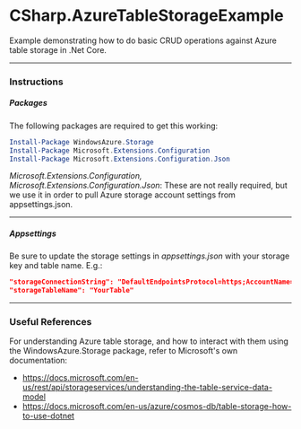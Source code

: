 ﻿# CSharp.AzureTableStorageExample
Example demonstrating how to do basic CRUD operations against Azure table storage in .Net Core.

---
### Instructions

##### Packages
The following packages are required to get this working:
```powershell
Install-Package WindowsAzure.Storage
Install-Package Microsoft.Extensions.Configuration
Install-Package Microsoft.Extensions.Configuration.Json
```

_Microsoft.Extensions.Configuration, Microsoft.Extensions.Configuration.Json_: These are not really required, but we use it in order to pull Azure storage account settings from appsettings.json.

---
##### Appsettings
Be sure to update the storage settings in *appsettings.json* with your storage key and table name. E.g.:
```json
"storageConnectionString": "DefaultEndpointsProtocol=https;AccountName=yourstore;AccountKey=LpawL*******************************QQ==;EndpointSuffix=core.windows.net",
"storageTableName": "YourTable"
```

---
### Useful References
For understanding Azure table storage, and how to interact with them using the WindowsAzure.Storage package, refer to Microsoft's own documentation:

- https://docs.microsoft.com/en-us/rest/api/storageservices/understanding-the-table-service-data-model
- https://docs.microsoft.com/en-us/azure/cosmos-db/table-storage-how-to-use-dotnet